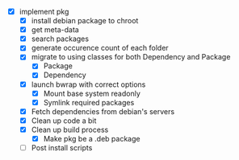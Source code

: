 - [x] implement pkg
	- [x] install debian package to chroot
	- [x] get meta-data
	- [x] search packages
	- [x] generate occurence count of each folder
	- [x] migrate to using classes for both Dependency and Package
		- [x] Package
		- [x] Dependency
	- [x] launch bwrap with correct options
		- [x] Mount base system readonly
		- [x] Symlink required packages
	- [x] Fetch dependencies from debian's servers
	- [x] Clean up code a bit
	- [x] Clean up build process
		- [x] Make pkg be a .deb package
	- [ ] Post install scripts